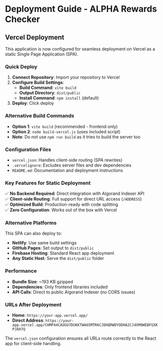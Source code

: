 # Deployment Guide - ALPHA Rewards Checker

## Vercel Deployment

This application is now configured for seamless deployment on Vercel as a static Single Page Application (SPA).

### Quick Deploy

1. **Connect Repository**: Import your repository to Vercel
2. **Configure Build Settings**:
   - **Build Command**: `vite build`
   - **Output Directory**: `dist/public`
   - **Install Command**: `npm install` (default)
3. **Deploy**: Click deploy

### Alternative Build Commands
- **Option 1**: `vite build` (recommended - frontend only)
- **Option 2**: `node build-vercel.js` (uses included script)
- **Note**: Do not use `npm run build` as it tries to build the server too

### Configuration Files

- `vercel.json`: Handles client-side routing (SPA rewrites)
- `.vercelignore`: Excludes server files and dev dependencies
- `README.md`: Documentation and deployment instructions

### Key Features for Static Deployment

✅ **No Backend Required**: Direct integration with Algorand Indexer API  
✅ **Client-side Routing**: Full support for direct URL access (`/ADDRESS`)  
✅ **Optimized Build**: Production-ready with code splitting  
✅ **Zero Configuration**: Works out of the box with Vercel  

### Alternative Platforms

This SPA can also deploy to:
- **Netlify**: Use same build settings
- **GitHub Pages**: Set output to `dist/public`
- **Firebase Hosting**: Standard React app deployment
- **Any Static Host**: Serve the `dist/public` folder

### Performance

- **Bundle Size**: ~193 KB gzipped
- **Dependencies**: Only frontend libraries included
- **API Calls**: Direct to public Algorand Indexer (no CORS issues)

### URLs After Deployment

- **Home**: `https://your-app.vercel.app/`
- **Direct Address**: `https://your-app.vercel.app/CHMP44CAUGU7DUKKTWA65MTR6CJDHQRWDYODHA2CJ4XMOWEBFGXKPJXH7Q`

The `vercel.json` configuration ensures all URLs route correctly to the React app for client-side handling.